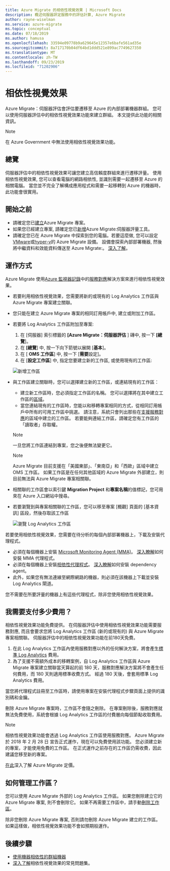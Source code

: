 ```yaml
---
title: Azure Migrate 的相依性視覺效果 | Microsoft Docs
description: 概述伺服器評定服務中的評估計算, Azure Migrate
author: rayne-wiselman
ms.service: azure-migrate
ms.topic: conceptual
ms.date: 07/18/2019
ms.author: hamusa
ms.openlocfilehash: 33594e09778b9a629645e12357e6bafe561ad35e
ms.sourcegitcommit: 8a717170b04df64bd1ddd521e899ac7749627350
ms.translationtype: MT
ms.contentlocale: zh-TW
ms.lasthandoff: 09/23/2019
ms.locfileid: "71202906"
---
```

# <a name="dependency-visualization"></a>相依性視覺效果

Azure Migrate：伺服器評估會評估要遷移至 Azure 的內部部署機器群組。 您可以使用伺服器評估中的相依性視覺效果功能來建立群組。 本文提供此功能的相關資訊。

> [!NOTE]
> 在 Azure Government 中無法使用相依性視覺效果功能。

## <a name="overview"></a>總覽

伺服器評估中的相依性視覺效果可讓您建立高信賴度群組來進行遷移評量。 使用相依性視覺效果, 您可以查看電腦的網路相依性, 並識別需要一起遷移至 Azure 的相關電腦。 當您並不完全了解構成應用程式和需要一起移轉到 Azure 的機器時，此功能會很實用。

## <a name="before-you-start"></a>開始之前

- 請確定您已[建立](how-to-add-tool-first-time.md)Azure Migrate 專案。
- 如果您已經建立專案, 請確定您已[新增](how-to-assess.md)Azure Migrate:伺服器評量工具。
- 請確定您已在 Azure Migrate 中探索到您的電腦。若要這麼做, 您可以設定[VMware](how-to-set-up-appliance-vmware.md)或[hyper-v](how-to-set-up-appliance-hyper-v.md)的 Azure Migrate 設備。 設備會探索內部部署機器, 然後將中繼資料和效能資料傳送至 Azure Migrate:。 [深入了解](migrate-appliance.md)。

## <a name="how-does-it-work"></a>運作方式

Azure Migrate 使用[Azure 監視器記錄](../log-analytics/log-analytics-overview.md)中的[服務對應](../operations-management-suite/operations-management-suite-service-map.md)解決方案來進行相依性視覺效果。
- 若要利用相依性視覺效果，您需要將新的或現有的 Log Analytics 工作區與 Azure Migrate 專案建立關聯。
- 您只能在建立 Azure Migrate 專案的相同訂用帳戶中, 建立或附加工作區。
- 若要將 Log Analytics 工作區附加至專案:
    1. 在 [伺服器] 索引標籤的 **[Azure Migrate：伺服器評估** ] 磚中, 按一下 **[總覽**]。
    2. 在 **[總覽**] 中, 按一下向下箭號以展開 [**基本**]。
    3. 在 [ **OMS 工作區**] 中, 按一下 [**需要**設定]。
    4. 在 [**設定工作區**] 中, 指定您要建立新的工作區, 或使用現有的工作區:
    
    ![新增工作區](./media/how-to-create-group-machine-dependencies/workspace.png)

- 與工作區建立關聯時，您可以選擇建立新的工作區，或連結現有的工作區：
  - 建立新工作區時，您必須指定工作區的名稱。 您可以選擇將在其中建立工作區的[區域](https://azure.microsoft.com/global-infrastructure/regions/)。
  - 當您連結現有的工作區時，您能以和移轉專案相同的方式，從相同訂用帳戶中所有的可用工作區中挑選。 請注意，系統只會列出那些在[支援服務對應](../azure-monitor/insights/vminsights-enable-overview.md#prerequisites)的區域中建立的工作區。 若要能夠連結工作區，請確定您有工作區的「讀取者」存取權。

  > [!NOTE]
  > 一旦您將工作區連結到專案，您之後便無法變更它。

  > [!NOTE]
  > Azure Migrate 目前支援在「美國東部」、「東南亞」和「西歐」區域中建立 OMS 工作區。 如果工作區是在任何其他區域的 Azure Migrate 外部建立，則目前無法與 Azure Migrate 專案相關聯。 

- 相關聯的工作區會以索引鍵 **Migration Project** 和**專案名稱**的值標記，您可用來在 Azure 入口網站中搜尋。
- 若要瀏覽到與專案相關聯的工作區，您可以移至專案 [概觀] 頁面的 [基本資訊] 區段，然後存取該工作區

    ![瀏覽 Log Analytics 工作區](./media/concepts-dependency-visualization/oms-workspace.png)

若要使用相依性視覺效果，您需要在待分析的每個內部部署機器上，下載及安裝代理程式。  

- 必須在每個機器上安裝 [Microsoft Monitoring Agent (MMA)](https://docs.microsoft.com/azure/log-analytics/log-analytics-agent-windows)。 [深入瞭解](https://docs.microsoft.com/azure/migrate/how-to-create-group-machine-dependencies#install-the-mma)如何安裝 MMA 代理程式。
- 必須在每個機器上安裝[相依性代理程式](../azure-monitor/platform/agents-overview.md#dependency-agent)。 [深入瞭解](https://docs.microsoft.com/azure/migrate/how-to-create-group-machine-dependencies#install-the-dependency-agent)如何安裝 dependency agent。
- 此外，如果您有無法連線至網際網路的機器，則必須在該機器上下載並安裝 Log Analytics 閘道。

您不需要在所要評量的機器上有這些代理程式，除非您使用相依性視覺效果。

## <a name="do-i-need-to-pay-for-it"></a>我需要支付多少費用？

相依性視覺效果功能免費提供。 在伺服器評估中使用相依性視覺效果功能需要服務對應, 而且會要求您將 Log Analytics 工作區 (新的或現有的) 與 Azure Migrate 專案相關聯。 伺服器評估中的相依性視覺效果功能在前180天免費。

1. 在此 Log Analytics 工作區內使用服務對應以外的任何解決方案，將會產生[標準 Log Analytics](https://azure.microsoft.com/pricing/details/log-analytics/) 費用。
2. 為了支援不需額外成本的移轉案例，自 Log Analytics 工作區與 Azure Migrate 專案建立關聯當天算起的前 180 天，服務對應解決方案將不會產生任何費用，而 180 天則適用標準收費方式。 經過 180 天後，會套用標準 Log Analytics 費用。

當您將代理程式註冊至工作區時，請使用專案在安裝代理程式步驟頁面上提供的識別碼和金鑰。

刪除 Azure Migrate 專案時，工作區不會隨之刪除。 在專案刪除後，服務對應就無法免費使用，系統會根據 Log Analytics 工作區的付費層向每個節點收取費用。

> [!NOTE]
> 相依性視覺效果功能會透過 Log Analytics 工作區使用服務對應。 Azure Migrate 於 2018 年 2 月 28 日 宣告正式運作，現在可以免費使用該功能。 您必須建立新的專案，才能使用免費的工作區。 在正式運作之前存在的工作區仍需收費，因此建議您移至新的專案。

[在此](https://azure.microsoft.com/pricing/details/azure-migrate/)深入了解 Azure Migrate 定價。

## <a name="how-do-i-manage-the-workspace"></a>如何管理工作區？

您可以使用 Azure Migrate 外部的 Log Analytics 工作區。 如果您刪除建立它的 Azure Migrate 專案, 則不會刪除它。 如果不再需要工作區中，請手動[刪除工作區](../azure-monitor/platform/manage-access.md)。

除非您刪除 Azure Migrate 專案, 否則請勿刪除 Azure Migrate 建立的工作區。 如果這樣做，相依性視覺效果功能不會如預期般運作。

## <a name="next-steps"></a>後續步驟
- [使用機器相依性的群組機器](how-to-create-group-machine-dependencies.md)
- [深入了解](https://docs.microsoft.com/azure/migrate/resources-faq#what-is-dependency-visualization)相依性視覺效果的常見問題集。
